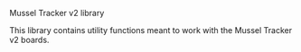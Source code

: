 Mussel Tracker v2 library

This library contains utility functions meant to work with the Mussel Tracker v2 boards.
